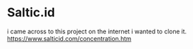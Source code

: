 # Saltic.id
i came across to this project on the internet i wanted to clone it. 
https://www.salticid.com/concentration.htm
